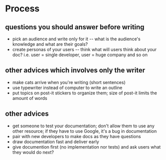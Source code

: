 Process
=======

questions you should answer before writing
------------------------------------------

- pick an audience and write only for it -- what is the audience's
  knowledge and what are their goals? 
- create personas of your users -- think what will users think about
  your doc? i.e. user = single developer, user = huge company and so on    

other advices which involves only the writer
--------------------------------------------

- make cats arrive when you're writing (short sentences)
- use typewriter instead of computer to write an outline
- put topics on post-it stickers to organize them; size of post-it
  limits the amount of words

other advices
-------------

- get someone to test your documentation; don't allow them to use any
  other resource; if they have to use Google, it's a bug in documentation
- pair with new developers to make docs as they have questions    
- draw documentation fast and deliver early 
- give documention first (no implementation nor tests) and ask users
  what they would do next?